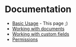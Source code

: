 # Documentation

* [Basic Usage](1_basic_usage.md) - This page ;)
* [Working with documents](2_documents.md)
* [Working with custom fields](3_custom_fields.md)
* [Permissions](4_permissions.md)
